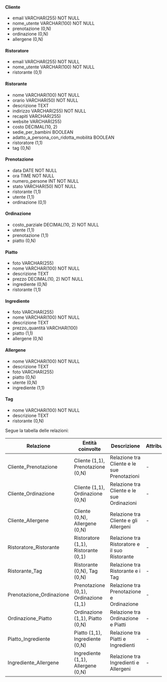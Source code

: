 #### Cliente
- email VARCHAR(255) NOT NULL
- nome_utente VARCHAR(100) NOT NULL
- prenotazione (0,N)
- ordinazione (0,N)
- allergene (0,N)

#### Ristoratore
- email VARCHAR(255) NOT NULL
- nome_utente VARCHAR(100) NOT NULL
- ristorante (0,1)

#### Ristorante
- nome VARCHAR(100) NOT NULL
- orario VARCHAR(50) NOT NULL
- descrizione TEXT
- indirizzo VARCHAR(255) NOT NULL
- recapiti VARCHAR(255)
- website VARCHAR(255)
- costo DECIMAL(10, 2)
- sedie_per_bambini BOOLEAN
- adatto_a_persona_con_ridotta_mobilità BOOLEAN
- ristoratore (1,1)
- tag (0,N)

#### Prenotazione
- data DATE NOT NULL
- ora TIME NOT NULL
- numero_persone INT NOT NULL
- stato VARCHAR(50) NOT NULL
- ristorante (1,1)
- utente (1,1)
- ordinazione (0,1)

#### Ordinazione
- costo_parziale DECIMAL(10, 2) NOT NULL
- utente (1,1)
- prenotazione (1,1)
- piatto (0,N)

#### Piatto
- foto VARCHAR(255)
- nome VARCHAR(100) NOT NULL
- descrizione TEXT
- prezzo DECIMAL(10, 2) NOT NULL
- ingrediente (0,N)
- ristorante (1,1)

#### Ingrediente
- foto VARCHAR(255)
- nome VARCHAR(100) NOT NULL
- descrizione TEXT
- prezzo_quantità VARCHAR(100)
- piatto (1,1)
- allergene (0,N)

#### Allergene
- nome VARCHAR(100) NOT NULL
- descrizione TEXT
- foto VARCHAR(255)
- piatto (0,N)
- utente (0,N)
- ingrediente (1,1)

#### Tag
- nome VARCHAR(100) NOT NULL
- descrizione TEXT
- ristorante (0,N)

Segue la tabella delle relazioni:

| Relazione | Entità coinvolte | Descrizione | Attributi |
|-----------|------------------|-------------|-----------|
| Cliente_Prenotazione | Cliente (1,1), Prenotazione (0,N) | Relazione tra Cliente e le sue Prenotazioni | - |
| Cliente_Ordinazione | Cliente (1,1), Ordinazione (0,N) | Relazione tra Cliente e le sue Ordinazioni | - |
| Cliente_Allergene | Cliente (0,N), Allergene (0,N) | Relazione tra Cliente e gli Allergeni | - |
| Ristoratore_Ristorante | Ristoratore (1,1), Ristorante (0,1) | Relazione tra Ristoratore e il suo Ristorante | - |
| Ristorante_Tag | Ristorante (0,N), Tag (0,N) | Relazione tra Ristorante e i Tag | - |
| Prenotazione_Ordinazione | Prenotazione (0,1), Ordinazione (1,1) | Relazione tra Prenotazione e Ordinazione | - |
| Ordinazione_Piatto | Ordinazione (1,1), Piatto (0,N) | Relazione tra Ordinazione e Piatti | - |
| Piatto_Ingrediente | Piatto (1,1), Ingrediente (0,N) | Relazione tra Piatti e Ingredienti | - |
| Ingrediente_Allergene | Ingrediente (1,1), Allergene (0,N) | Relazione tra Ingredienti e Allergeni | - |
